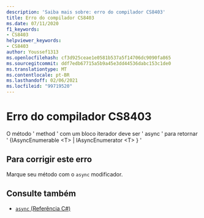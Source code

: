 ```yaml
---
description: 'Saiba mais sobre: erro do compilador CS8403'
title: Erro do compilador CS8403
ms.date: 07/11/2020
f1_keywords:
- CS8403
helpviewer_keywords:
- CS8403
author: Youssef1313
ms.openlocfilehash: cf3d925ceae1e0581b537a5f14706dc9090fa865
ms.sourcegitcommit: ddf7edb67715a5b9a45e3dd44536dabc153c1de0
ms.translationtype: MT
ms.contentlocale: pt-BR
ms.lasthandoff: 02/06/2021
ms.locfileid: "99719520"
---
```

# <a name="compiler-error-cs8403"></a>Erro do compilador CS8403

O método ' method ' com um bloco iterador deve ser ' async ' para retornar ' {IAsyncEnumerable \<T> | IAsyncEnumerator \<T> } '

## <a name="to-correct-this-error"></a>Para corrigir este erro

Marque seu método com o `async` modificador.

## <a name="see-also"></a>Consulte também

- [`async` (Referência C#)](../keywords/async.md)
